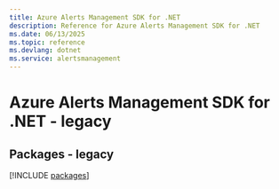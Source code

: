 ```yaml
---
title: Azure Alerts Management SDK for .NET
description: Reference for Azure Alerts Management SDK for .NET
ms.date: 06/13/2025
ms.topic: reference
ms.devlang: dotnet
ms.service: alertsmanagement
---
```

# Azure Alerts Management SDK for .NET - legacy
## Packages - legacy
[!INCLUDE [packages](alerts-management-index.md)]